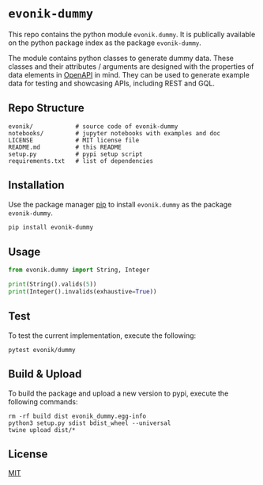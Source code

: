 # `evonik-dummy`

This repo contains the python module `evonik.dummy`.
It is publically available on the python package index as the package `evonik-dummy`.

The module contains python classes to generate dummy data. These classes and their attributes / arguments are designed with the properties of data elements in [OpenAPI](https://swagger.io/specification/) in mind. They can be used to generate example data for testing and showcasing APIs, including REST and GQL.



## Repo Structure

```
evonik/            # source code of evonik-dummy
notebooks/         # jupyter notebooks with examples and doc
LICENSE            # MIT license file
README.md          # this README
setup.py           # pypi setup script
requirements.txt   # list of dependencies
```

## Installation

Use the package manager [pip](https://pip.pypa.io/en/stable/) to install `evonik.dummy` as the package `evonik-dummy`.

```bash
pip install evonik-dummy
```

## Usage

```python
from evonik.dummy import String, Integer

print(String().valids(5))
print(Integer().invalids(exhaustive=True))
```

## Test

To test the current implementation, execute the following:

```
pytest evonik/dummy
```

## Build & Upload

To build the package and upload a new version to pypi, execute the following commands:

```
rm -rf build dist evonik_dummy.egg-info
python3 setup.py sdist bdist_wheel --universal
twine upload dist/*
```

## License
[MIT](https://choosealicense.com/licenses/mit/)

